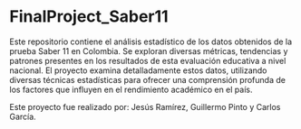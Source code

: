 # FinalProject_Saber11
Este repositorio contiene el análisis estadístico de los datos obtenidos de la prueba Saber 11 en Colombia. Se exploran diversas métricas, tendencias y patrones presentes en los resultados de esta evaluación educativa a nivel nacional. El proyecto examina detalladamente estos datos, utilizando diversas técnicas estadísticas para ofrecer una comprensión profunda de los factores que influyen en el rendimiento académico en el país.

Este proyecto fue realizado por:
Jesús Ramírez, Guillermo Pinto y Carlos García.
